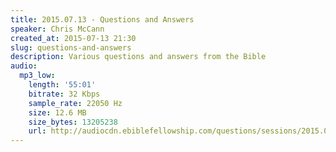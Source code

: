 ```yaml
---
title: 2015.07.13 - Questions and Answers
speaker: Chris McCann
created_at: 2015-07-13 21:30
slug: questions-and-answers
description: Various questions and answers from the Bible
audio:
  mp3_low:
    length: '55:01'
    bitrate: 32 Kbps
    sample_rate: 22050 Hz
    size: 12.6 MB
    size_bytes: 13205238
    url: http://audiocdn.ebiblefellowship.com/questions/sessions/2015.07.13_McCann_-_Questions_and_Answers.mp3
---
```

